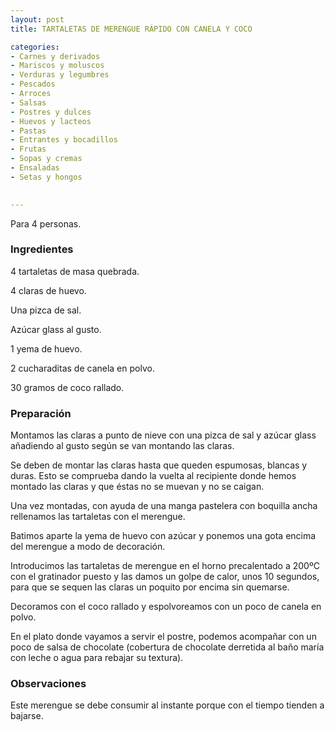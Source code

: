 ```yaml
---
layout: post
title: TARTALETAS DE MERENGUE RÁPIDO CON CANELA Y COCO

categories:
- Carnes y derivados
- Mariscos y moluscos
- Verduras y legumbres
- Pescados
- Arroces
- Salsas
- Postres y dulces
- Huevos y lacteos
- Pastas
- Entrantes y bocadillos
- Frutas
- Sopas y cremas
- Ensaladas
- Setas y hongos
 

---
```


Para 4 personas.

<h3>Ingredientes</h3>

4 tartaletas de masa quebrada.

4 claras de huevo.

Una pizca de sal.

Azúcar glass al gusto.

1 yema de huevo.

2 cucharaditas de canela en polvo.

30 gramos de coco rallado.

<h3>Preparación</h3>

Montamos las claras a punto de nieve con una pizca de sal y azúcar glass añadiendo al gusto según se van montando las claras.

Se deben de montar las claras hasta que queden espumosas, blancas y duras. Esto se comprueba dando la vuelta al recipiente donde hemos montado las claras y que éstas no se muevan y no se caigan.

Una vez montadas, con ayuda de una manga pastelera con boquilla ancha rellenamos las tartaletas con el merengue.

Batimos aparte la yema de huevo con azúcar y ponemos una gota encima del merengue a modo de decoración.

Introducimos las tartaletas de merengue en el horno precalentado a 200&ordm;C con el gratinador puesto y las damos un golpe de calor, unos 10 segundos, para que se sequen las claras un poquito por encima sin quemarse.

Decoramos con el coco rallado y espolvoreamos con un poco de canela en polvo.

En el plato donde vayamos a servir el postre, podemos acompañar con un poco de salsa de chocolate (cobertura de chocolate derretida al baño maría con leche o agua para rebajar su textura).

<h3>Observaciones</h3>

Este merengue se debe consumir al instante porque con el tiempo tienden a bajarse.

